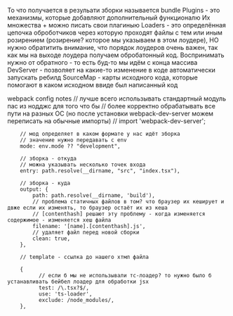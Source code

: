 То что получается в резульати зборки называется bundle
Plugins - это механизмы, которые добавляют дополнительный функционалю Их множества + можно писать свои плагиныю
Loaders - это определённая цепочка оброботчиков через которую проходят файлы с тем или иным розирением (розирение? которое мы указываем в этом лоудере), НО нужно обратитить внимание, что порядок лоудеров очень важен, так как мы на выходе лоудера получаем обробатонный код. Воспринимать нужно от обратного - то есть буд-то мы идём с конца массива
DevServer - позволяет на какие-то изменение в коде автоматически запускать ребилд
SourceMap - карты исходного кода, которые помогают в каком исходном ввиде был написанный код

webpack config notes
        // лучше всего использывать стандартный модуль пас из нодджс для того что бы 
        // более корректно обрабатывать все пути на разных ОС (но после установки webpack-dev-server можем переписать на обычные импорты)
        // import 'webpack-dev-server';

        // мод определяет в каком формате у нас идёт зборка
        // значение нужно передавать с env
        mode: env.mode ?? "development",

        // зборка - откуда
        // можна указывать несколько точек входа
        entry: path.resolve(__dirname, "src", "index.tsx"),

        // зборка - куда
        output: {
            path: path.resolve(__dirname, 'build'),
            // проблема статичных файлов в том? что браузер их кеширует и двже если их изменять, то браузер остаёт их из кеша
            // [contenthash] решают эту проблему - когда изменяется содержимое - изменяется хеш файла
            filename: '[name].[contenthash].js',
            // удаляет файл перед новой сборки
            clean: true,
        },

        // template - ссылка до нашего хтмл файла

        {
              // если б мы не использывали тс-лоадер? то нужно было б устанавливать бейбел лоадер для обработки jsx
              test: /\.tsx?$/,
              use: 'ts-loader',
              exclude: /node_modules/,
        },